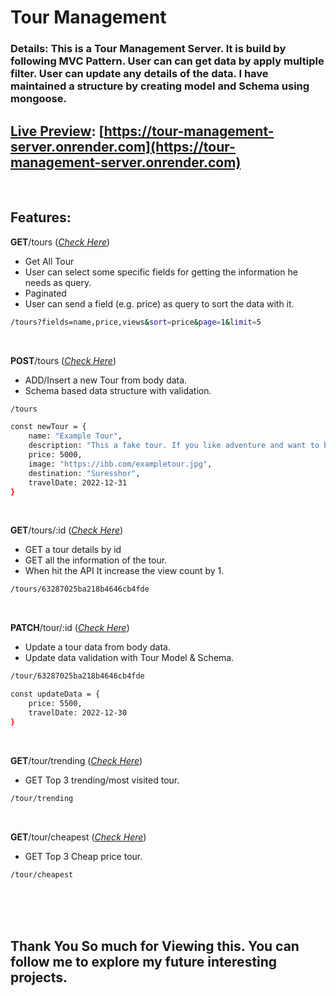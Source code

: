 # Tour Management

### **Details:** This is a Tour Management Server. It is build by following MVC Pattern. User can can get data by apply multiple filter. User can update any details of the data. I have maintained a structure by creating model and Schema using mongoose.

## [Live Preview](https://tour-management-server.onrender.com): [https://tour-management-server.onrender.com](https://tour-management-server.onrender.com)

<br>

## **Features:**

**GET**/tours (_[Check Here](https://tour-management-server.onrender.com/tours?fields=name,price,views&sort=price&page=0&limit=5)_)

- Get All Tour
- User can select some specific fields for getting the information he needs as query.
- Paginated
- User can send a field (e.g. price) as query to sort the data with it.

```sh
/tours?fields=name,price,views&sort=price&page=1&limit=5
```

<br>

**POST**/tours (_[Check Here](https://tour-management-server.onrender.com/tours)_)

- ADD/Insert a new Tour from body data.
- Schema based data structure with validation.

```sh
/tours

const newTour = {
    name: "Example Tour",
    description: "This a fake tour. If you like adventure and want to be fool you are welcome to this tour..!",
    price: 5000,
    image: "https://ibb.com/exampletour.jpg",
    destination: "Suresshor",
    travelDate: 2022-12-31
}
```

<br>

**GET**/tours/:id (_[Check Here](https://tour-management-server.onrender.com/tours/63287025ba218b4646cb4fde)_)

- GET a tour details by id
- GET all the information of the tour.
- When hit the API It increase the view count by 1.

```sh
/tours/63287025ba218b4646cb4fde
```

<br>

**PATCH**/tour/:id (_[Check Here](https://tour-management-server.onrender.com/tour/63287025ba218b4646cb4fde)_)

- Update a tour data from body data.
- Update data validation with Tour Model & Schema.

```sh
/tour/63287025ba218b4646cb4fde

const updateData = {
    price: 5500,
    travelDate: 2022-12-30
}
```

<br>

**GET**/tour/trending (_[Check Here](https://tour-management-server.onrender.com/tour/trending)_)

- GET Top 3 trending/most visited tour.

```sh
/tour/trending
```

<br>

**GET**/tour/cheapest (_[Check Here](https://tour-management-server.onrender.com/tour/cheapest)_)

- GET Top 3 Cheap price tour.

```sh
/tour/cheapest
```

<br>
<br>
<br>

## Thank You So much for Viewing this. You can **follow** me to explore my future interesting projects.

